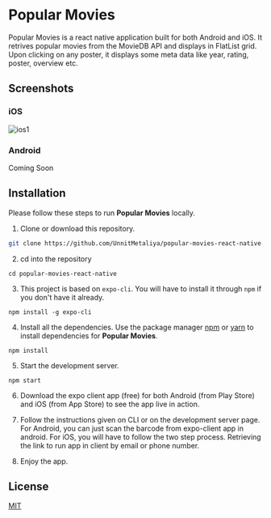 # Popular Movies

Popular Movies is a react native application built for both Android and iOS. It retrives popular movies from the MovieDB API and displays in FlatList grid. Upon clicking on any poster, it displays some meta data like year, rating, poster, overview etc.

## Screenshots

### iOS

![ios1](/relative/path/to/img.jpg?raw=true "ios1")

### Android

Coming Soon

## Installation

Please follow these steps to run **Popular Movies** locally.

1. Clone or download this repository.

```bash
git clone https://github.com/UnnitMetaliya/popular-movies-react-native.git
```

2. cd into the repository

```
cd popular-movies-react-native
```

3. This project is based on `expo-cli`. You will have to install it through `npm` if you don't have it already.

```
npm install -g expo-cli
```

4. Install all the dependencies. Use the package manager [npm](https://www.npmjs.com/get-npm) or [yarn](https://yarnpkg.com/lang/en/docs/install/#windows-stable) to install dependencies for **Popular Movies**.

```
npm install
```

5. Start the development server.

```
npm start
```

6. Download the expo client app (free) for both Android (from Play Store) and iOS (from App Store) to see the app live in action.

7. Follow the instructions given on CLI or on the development server page. For Android, you can just scan the barcode from expo-client app in android. For iOS, you will have to follow the two step process. Retrieving the link to run app in client by email or phone number.
8. Enjoy the app.

## License

[MIT](https://choosealicense.com/licenses/mit/)

